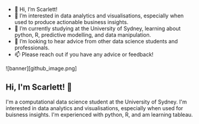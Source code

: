 - 👋 Hi, I’m Scarlett!
- 👀 I’m interested in data analytics and visualisations, especially when used to produce actionable business insights.
- 🌱 I’m currently studying at the University of Sydney, learning about python, R, predictive modelling, and data manipulation.
- 💞️ I’m looking to hear advice from other data science students and professionals.
- 📫 Please reach out if you have any advice or feedback!


![banner][github_image.png]

## Hi, I'm Scarlett! :wave:

I'm a computational data science student at the University of Sydney. I'm interested in data analytics and visualisations, especially when used for buisness insights. I'm experienced with python, R, and am learning tableau.
